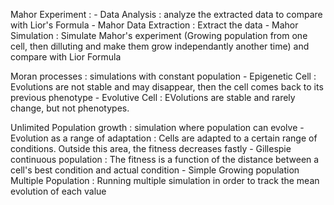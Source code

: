 Mahor Experiment :
    - Data Analysis : analyze the extracted data to compare with Lior's Formula
    - Mahor Data Extraction : Extract the data
    - Mahor Simulation : Simulate Mahor's experiment (Growing population from one cell, then dilluting and make them grow independantly another time) and compare with Lior Formula

Moran processes : simulations with constant population
    - Epigenetic Cell : Evolutions are not stable and may disappear, then the cell comes back to its previous phenotype
    - Evolutive Cell : EVolutions are stable and rarely change, but not phenotypes. 

Unlimited Population growth : simulation where population can evolve
    - Evolution as a range of adaptation : Cells are adapted to a certain range of conditions. Outside this area, the fitness decreases fastly
    - Gillespie continuous population : The fitness is a function of the distance between a cell's best condition and actual condition
    - Simple Growing population Multiple Population : Running multiple simulation in order to track the mean evolution of each value
    